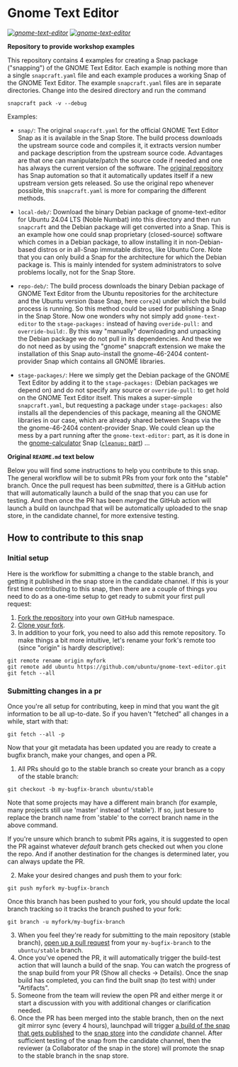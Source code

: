 # Gnome Text Editor

*[![gnome-text-editor](https://snapcraft.io/gnome-text-editor/badge.svg)](https://snapcraft.io/gnome-text-editor)
[![gnome-text-editor](https://snapcraft.io/gnome-text-editor/trending.svg?name=0)](https://snapcraft.io/gnome-text-editor)*

**Repository to provide workshop examples**

This repository contains 4 examples for creating a Snap package
("snapping") of the GNOME Text Editor. Each example is nothing more
than a single `snapcraft.yaml` file and each example produces a
working Snap of the GNOME Text Editor. The example `snapcraft.yaml` files
are in separate directories. Change into the desired directory and run the command
```
snapcraft pack -v --debug
```

Examples:

- `snap/`: The original `snapcraft.yaml` for the official GNOME Text
  Editor Snap as it is available in the Snap Store. The build process
  downloads the upstream source code and compiles it, it extracts
  version number and package description from the upstream source
  code. Advantages are that one can manipulate/patch the source code
  if needed and one has always the current version of the
  software. The [original
  repository](https://github.com/ubuntu/gnome-text-editor) has Snap
  automation so that it automatically updates itself if a new upstream
  version gets released. So use the original repo whenever possible,
  this `snapcraft.yaml` is more for comparing the different methods.

- `local-deb/`: Download the binary Debian package of
  gnome-text-editor for Ubuntu 24.04 LTS (Noble Numbat) into this
  directory and then run `snapcraft` and the Debian package will get
  converted into a Snap. This is an example how one could snap
  proprietary (closed-source) software which comes in a Debian
  package, to allow installing it in non-Debian-based distros or in
  all-Snap immutable distros, like Ubuntu Core. Note that you can only
  build a Snap for the architecture for which the Debian package is.
  This is mainly intended for system administrators to solve problems
  locally, not for the Snap Store.

- `repo-deb/`: The build process downloads the binary Debian package
  of GNOME Text Editor from the Ubuntu repositories for the
  architecture and the Ubuntu version (base Snap, here `core24`) under
  which the build process is running. So this method could be used for
  publishing a Snap in the Snap Store. Now one wonders why not simply
  add `gnome-text-editor` to the `stage-packages:` instead of having
  `overide-pull:` and `override-build:`. By this way "manually"
  downloading and unpacking the Debian package we do not pull in its
  dependencies. And these we do not need as by using the "gnome"
  snapcraft extension we make the installation of this Snap
  auto-install the gnome-46-2404 content-provider Snap which contains
  all GNOME libraries.

- `stage-packages/`: Here we simply get the Debian package of the
  GNOME Text Editor by adding it to the `stage-packages:` (Debian
  packages we depend on) and do not specify any source or
  `override-pull:` to get hold on the GNOME Text Editor itself. This
  makes a super-simple `snapcraft.yaml`, but requesting a package
  under `stage-packages:` also installs all the dependencies of this
  package, meaning all the GNOME libraries in our case, which are
  already shared between Snaps via the the gnome-46-2404
  content-provider Snap. We could clean up the mess by a part running
  after the `gnome-text-editor:` part, as it is done in the
  [gnome-calculator](https://github.com/ubuntu/gnome-calculator) Snap
  ([`cleanup:` part](https://github.com/ubuntu/gnome-calculator/blob/stable/snapcraft.yaml#L82))
  ...

**Original `README.md` text below**

Below you will find some instructions to help you contribute to this snap. The general workflow will be to submit PRs from your fork onto the "stable" branch. Once the pull request has been *submitted*, there is a GitHub action that will automatically launch a build of the snap that you can use for testing. And then once the PR has been *merged* the GitHub action will launch a build on launchpad that will be automatically uploaded to the snap store, in the candidate channel, for more extensive testing.

## How to contribute to this snap

### Initial setup
Here is the workflow for submitting a change to the stable branch, and getting it published in the snap store in the candidate channel. If this is your first time contributing to this snap, then there are a couple of things you need to do as a one-time setup to get ready to submit your first pull request:

1. [Fork the repository](https://docs.github.com/en/github/getting-started-with-github/fork-a-repo) into your own GitHub namespace.
2. [Clone your fork](https://git-scm.com/book/en/v2/Git-Basics-Getting-a-Git-Repository).
3. In addition to your fork, you need to also add this remote repository. To make things a bit more intuitive, let's rename your fork's remote too (since "origin" is hardly descriptive):

```
git remote rename origin myfork
git remote add ubuntu https://github.com/ubuntu/gnome-text-editor.git
git fetch --all
```

### Submitting changes in a pr

Once you're all setup for contributing, keep in mind that you want the git information to be all up-to-date. So if you haven't "fetched" all changes in a while, start with that:

```
git fetch --all -p
```

Now that your git metadata has been updated you are ready to create a bugfix branch, make your changes, and open a PR.

1. All PRs should go to the stable branch so create your branch as a copy of the stable branch:

```
git checkout -b my-bugfix-branch ubuntu/stable
```
Note that some projects may have a different main branch (for example, many projects still use 'master' instead of 'stable'). If so, just besure to replace the branch name from 'stable' to the correct branch name in the above command.

If you're unsure which branch to submit PRs agains, it is suggested to open the PR against whatever *default* branch gets checked out when you clone the repo. And if another destination for the changes is determined later, you can always update the PR.

2. Make your desired changes and push them to your fork:

```
git push myfork my-bugfix-branch
```

Once this branch has been pushed to your fork, you should update the local branch tracking so it tracks the branch pushed to your fork:

```
git branch -u myfork/my-bugfix-branch
```

3. When you feel they're ready for submitting to the main repository (stable branch), [open up a pull request](https://docs.github.com/en/github/collaborating-with-issues-and-pull-requests/about-pull-requests) from your `my-bugfix-branch` to the `ubuntu/stable` branch.
4. Once you've opened the PR, it will automatically trigger the build-test action that will launch a build of the snap. You can watch the progress of the snap build from your PR (Show all checks -> Details). Once the snap build has completed, you can find the built snap (to test with) under "Artifacts".
4. Someone from the team will review the open PR and either merge it or start a discussion with you with additional changes or clarification needed.
5. Once the PR has been merged into the stable branch, then on the next git mirror sync (every 4 hours), launchpad will trigger [a build of the snap that gets published](https://launchpad.net/~desktop-snappers/gnome-text-editor/+snap/gnome-text-editor) to the [snap store](https://snapcraft.io/gnome-text-editor) into the *candidate* channel. After sufficient testing of the snap from the candidate channel, then the reviewer (a Collaborator of the snap in the store) will promote the snap to the stable branch in the snap store.
